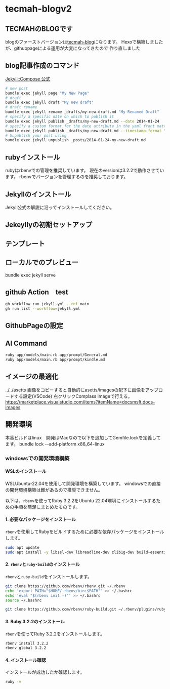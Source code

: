 # tecmah-blogv2

## TECMAHのBLOGです

blogのファーストバージョンは[tecmah-blog](https://github.com/tecmah/tecmah-blog)になります。
Hexoで構築しましたが、githubpageによる運用が大変になってきたので
作り直しました

## blog記事作成のコマンド

[Jekyll::Compose 公式](https://github.com/jekyll/jekyll-compose)

```zsh
# new post
bundle exec jekyll page "My New Page"
# draft
bundle exec jekyll draft "My new draft"
# draft rename
bundle exec jekyll rename _drafts/my-new-draft.md "My Renamed Draft"
# specify a specific date on which to publish it
bundle exec jekyll publish _drafts/my-new-draft.md --date 2014-01-24
# specify a custom format for the date attribute in the yaml front matter
bundle exec jekyll publish _drafts/my-new-draft.md --timestamp-format "%Y-%m-%d %H:%M:%S %z"
# Unpublish your post using
bundle exec jekyll unpublish _posts/2014-01-24-my-new-draft.md
```

## rubyインストール

rubyはrbenvでの管理を推奨しています。
現在のversionは3.2.2で動作させています。
rbenvでバージョンを管理するのを推奨しております。

## Jekyllのインストール

Jekyll公式の解説に沿ってインストールしてください。

## Jekeyllyの初期セットアップ

## テンプレート

## ローカルでのプレビュー

bundle exec jekyll serve

## github Action　test

```zsh
gh workflow run jekyll.yml --ref main
gh run list --workflow=jekyll.yml
```

## GithubPageの設定

## AI Command

```zsh
ruby app/models/main.rb app/prompt/General.md 
ruby app/models/main.rb app/prompt/kindle.md 
```
## イメージの最適化

../../asetts
画像をコピーすると自動的にasetts/imagesの配下に画像をアップロードする設定(VSCode)
右クリックComplass imageで行える。
https://marketplace.visualstudio.com/items?itemName=docsmsft.docs-images

## 開発環境

本番ビルドはlinux　開発はMacなので以下を追加してGemfile.lockを定義してます。
bundle lock --add-platform x86_64-linux

### windowsでの開発環境構築

#### WSLのインストール

WSLUbuntu-22.04を使用して開発環境を構築しています。
windowsでの直接の開発環境構築は難があるので推奨できません。

以下は、`rbenv`を使ってRuby 3.2.2をUbuntu 22.04環境にインストールするための手順を簡潔にまとめたものです。

#### 1. 必要なパッケージをインストール

`rbenv`を使用してRubyをビルドするために必要な依存パッケージをインストールします。

```bash
sudo apt update
sudo apt install -y libssl-dev libreadline-dev zlib1g-dev build-essential libbz2-dev libsqlite3-dev libffi-dev libyaml-dev
```

#### 2. `rbenv`と`ruby-build`のインストール

`rbenv`と`ruby-build`をインストールします。

```bash
git clone https://github.com/rbenv/rbenv.git ~/.rbenv
echo 'export PATH="$HOME/.rbenv/bin:$PATH"' >> ~/.bashrc
echo 'eval "$(rbenv init -)"' >> ~/.bashrc
source ~/.bashrc

git clone https://github.com/rbenv/ruby-build.git ~/.rbenv/plugins/ruby-build
```

#### 3. Ruby 3.2.2のインストール

`rbenv`を使ってRuby 3.2.2をインストールします。

```bash
rbenv install 3.2.2
rbenv global 3.2.2
```

#### 4. インストール確認

インストールが成功したか確認します。

```bash
ruby -v
```



